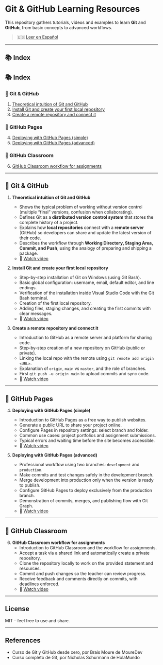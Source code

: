 # Git & GitHub Learning Resources

This repository gathers tutorials, videos and examples to learn **Git** and **GitHub**, 
from basic concepts to advanced workflows.

> 🇪🇸 [Leer en Español](./README.es.md)

---

## 📚 Index

## 📚 Index

### 🔹 Git & GitHub

1. [Theoretical intuition of Git and GitHub](#1-theoretical-intuition-of-git-and-github)  
2. [Install Git and create your first local repository](#2-install-git-and-create-your-first-local-repository)  
3. [Create a remote repository and connect it](#3-create-a-remote-repository-and-connect-it)  

### 🔹 GitHub Pages

4. [Deploying with GitHub Pages (simple)](#4-deploying-with-github-pages-simple)  
5. [Deploying with GitHub Pages (advanced)](#5-deploying-with-github-pages-advanced)  

### 🔹 GitHub Classroom

6. [GitHub Classroom workflow for assignments](#6-github-classroom-workflow-for-assignments)

---

## 🔹 Git & GitHub

1. **Theoretical intuition of Git and GitHub**
   
   - Shows the typical problem of working without version control (multiple “final” versions, confusion when collaborating).  
   - Defines Git as a **distributed version control system** that stores the complete history of a project.  
   - Explains how **local repositories** connect with a **remote server** (GitHub) so developers can share and update the latest version of their code.  
   - Describes the workflow through **Working Directory, Staging Area, Commit, and Push**, using the analogy of preparing and shipping a package.  
   - 🎥 [Watch video](https://youtu.be/p6XRtwOBymc)

2. **Install Git and create your first local repository**
   
   - Step-by-step installation of Git on Windows (using Git Bash).  
   - Basic global configuration: username, email, default editor, and line endings.  
   - Verification of the installation inside Visual Studio Code with the Git Bash terminal.  
   - Creation of the first local repository.  
   - Adding files, staging changes, and creating the first commits with clear messages.  
   - 🎥 [Watch video](https://youtu.be/pn457MZG-5c)

3. **Create a remote repository and connect it**
   
   - Introduction to GitHub as a remote server and platform for sharing code.  
   - Step-by-step creation of a new repository on GitHub (public or private).  
   - Linking the local repo with the remote using `git remote add origin <URL>`.  
   - Explanation of `origin`, `main` vs `master`, and the role of branches.  
   - First `git push -u origin main` to upload commits and sync code.  
   - 🎥 [Watch video](https://youtu.be/CvpGxCEFkXw)

---

## 🔹 GitHub Pages

4. **Deploying with GitHub Pages (simple)**
   
   - Introduction to GitHub Pages as a free way to publish websites.  
   - Generate a public URL to share your project online.  
   - Configure Pages in repository settings: select branch and folder.  
   - Common use cases: project portfolios and assignment submissions.  
   - Typical errors and waiting time before the site becomes accessible.  
   - 🎥 [Watch video](https://youtu.be/yPCKORk4SdU)

5. **Deploying with GitHub Pages (advanced)**
   
   - Professional workflow using two branches: `development` and `production`.  
   - Make commits and test changes safely in the development branch.  
   - Merge development into production only when the version is ready to publish.  
   - Configure GitHub Pages to deploy exclusively from the production branch.  
   - Demonstration of commits, merges, and publishing flow with Git Graph.  
   - 🎥 [Watch video](https://youtu.be/WPnk417olEE)

---

## 🔹 GitHub Classroom

6. **GitHub Classroom workflow for assignments**
   - Introduction to GitHub Classroom and the workflow for assignments.  
   - Accept a task via a shared link and automatically create a private repository.  
   - Clone the repository locally to work on the provided statement and resources.  
   - Commit and push changes so the teacher can review progress.  
   - Receive feedback and comments directly on commits, with deadlines enforced.  
   - 🎥 [Watch video](https://youtu.be/5a1uuZ9P9-M)

---

## License

MIT – feel free to use and share.

---

## References

- Curso de Git y GitHub desde cero, por Brais Moure de MoureDev  
- Curso completo de Git, por Nicholas Schurmann de HolaMundo
